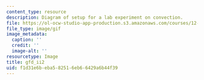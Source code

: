 ```yaml
---
content_type: resource
description: Diagram of setup for a lab experiment on convection.
file: https://ol-ocw-studio-app-production.s3.amazonaws.com/courses/12-003-atmosphere-ocean-and-climate-dynamics-fall-2008/f1d31e6beba582516eb66429a6b44f39_gfd_ii2.gif
file_type: image/gif
image_metadata:
  caption: ''
  credit: ''
  image-alt: ''
resourcetype: Image
title: gfd_ii2
uid: f1d31e6b-eba5-8251-6eb6-6429a6b44f39
---
```

